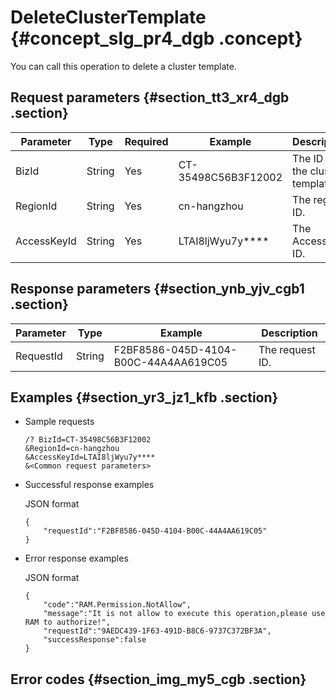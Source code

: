 # DeleteClusterTemplate {#concept_slg_pr4_dgb .concept}

You can call this operation to delete a cluster template.

## Request parameters {#section_tt3_xr4_dgb .section}

|Parameter|Type|Required|Example|Description|
|---------|----|--------|-------|-----------|
|BizId|String|Yes|CT-35498C56B3F12002|The ID of the cluster template.|
|RegionId|String|Yes|cn-hangzhou|The region ID.|
|AccessKeyId|String|Yes|LTAI8ljWyu7y\*\*\*\*|The AccessKey ID.|

## Response parameters {#section_ynb_yjv_cgb1 .section}

|Parameter|Type|Example|Description|
|---------|----|-------|-----------|
|RequestId|String|F2BF8586-045D-4104-B00C-44A4AA619C05|The request ID.|

## Examples {#section_yr3_jz1_kfb .section}

-   Sample requests

    ```
    /? BizId=CT-35498C56B3F12002
    &RegionId=cn-hangzhou
    &AccessKeyId=LTAI8ljWyu7y**** 
    &<Common request parameters>
    ```

-   Successful response examples

    JSON format

    ```
    {
    	"requestId":"F2BF8586-045D-4104-B00C-44A4AA619C05"
    }
    ```

-   Error response examples

    JSON format

    ```
    {
    	"code":"RAM.Permission.NotAllow",
    	"message":"It is not allow to execute this operation,please use RAM to authorize!",
    	"requestId":"9AEDC439-1F63-491D-B8C6-9737C372BF3A",
    	"successResponse":false
    }
    ```


## Error codes {#section_img_my5_cgb .section}

